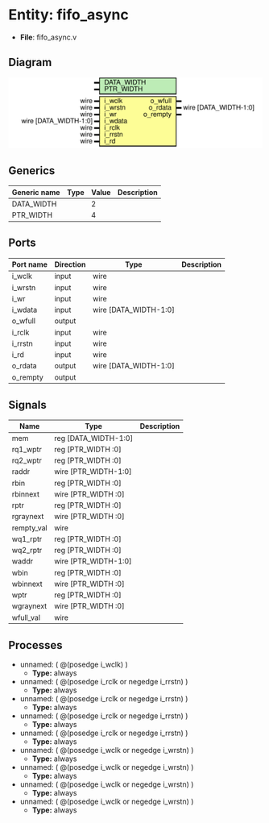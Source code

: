 # Entity: fifo_async 

- **File**: fifo_async.v
## Diagram

![Diagram](fifo_async.svg "Diagram")
## Generics

| Generic name | Type | Value | Description |
| ------------ | ---- | ----- | ----------- |
| DATA_WIDTH   |      | 2     |             |
| PTR_WIDTH    |      | 4     |             |
## Ports

| Port name | Direction | Type                  | Description |
| --------- | --------- | --------------------- | ----------- |
| i_wclk    | input     | wire                  |             |
| i_wrstn   | input     | wire                  |             |
| i_wr      | input     | wire                  |             |
| i_wdata   | input     | wire [DATA_WIDTH-1:0] |             |
| o_wfull   | output    |                       |             |
| i_rclk    | input     | wire                  |             |
| i_rrstn   | input     | wire                  |             |
| i_rd      | input     | wire                  |             |
| o_rdata   | output    | wire [DATA_WIDTH-1:0] |             |
| o_rempty  | output    |                       |             |
## Signals

| Name       | Type                  | Description |
| ---------- | --------------------- | ----------- |
| mem        | reg  [DATA_WIDTH-1:0] |             |
| rq1_wptr   | reg  [PTR_WIDTH  :0]  |             |
| rq2_wptr   | reg  [PTR_WIDTH  :0]  |             |
| raddr      | wire [PTR_WIDTH-1:0]  |             |
| rbin       | reg  [PTR_WIDTH  :0]  |             |
| rbinnext   | wire [PTR_WIDTH  :0]  |             |
| rptr       | reg  [PTR_WIDTH  :0]  |             |
| rgraynext  | wire [PTR_WIDTH  :0]  |             |
| rempty_val | wire                  |             |
| wq1_rptr   | reg  [PTR_WIDTH  :0]  |             |
| wq2_rptr   | reg  [PTR_WIDTH  :0]  |             |
| waddr      | wire [PTR_WIDTH-1:0]  |             |
| wbin       | reg  [PTR_WIDTH  :0]  |             |
| wbinnext   | wire [PTR_WIDTH  :0]  |             |
| wptr       | reg  [PTR_WIDTH  :0]  |             |
| wgraynext  | wire [PTR_WIDTH  :0]  |             |
| wfull_val  | wire                  |             |
## Processes
- unnamed: ( @(posedge i_wclk) )
  - **Type:** always
- unnamed: ( @(posedge i_rclk or negedge i_rrstn) )
  - **Type:** always
- unnamed: ( @(posedge i_rclk or negedge i_rrstn) )
  - **Type:** always
- unnamed: ( @(posedge i_rclk or negedge i_rrstn) )
  - **Type:** always
- unnamed: ( @(posedge i_rclk or negedge i_rrstn) )
  - **Type:** always
- unnamed: ( @(posedge i_wclk or negedge i_wrstn) )
  - **Type:** always
- unnamed: ( @(posedge i_wclk or negedge i_wrstn) )
  - **Type:** always
- unnamed: ( @(posedge i_wclk or negedge i_wrstn) )
  - **Type:** always
- unnamed: ( @(posedge i_wclk or negedge i_wrstn) )
  - **Type:** always
